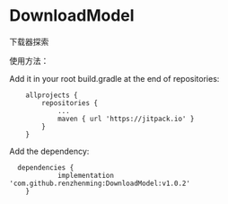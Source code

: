 # DownloadModel
下载器探索

使用方法：

Add it in your root build.gradle at the end of repositories:
```
	allprojects {
		repositories {
			...
			maven { url 'https://jitpack.io' }
		}
	}
```
Add the dependency:
```
  dependencies {
	        implementation 'com.github.renzhenming:DownloadModel:v1.0.2'
	}
```
